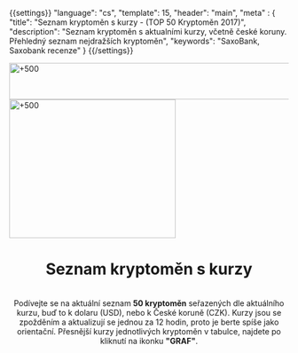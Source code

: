 {{settings}}
  "language": "cs",
  "template": 15,
  "header": "main",
  "meta" : {
    "title": "Seznam kryptoměn s kurzy - (TOP 50 Kryptoměn 2017)",
    "description": "Seznam kryptoměn s aktualními kurzy, včetně české koruny. Přehledný seznam nejdražších kryptoměn",
    "keywords": "SaxoBank, Saxobank recenze"
  }
{{/settings}}

<div class="row">
<div class="col-md-8 hidden-sm hidden-xs">
<a href="http://blog.forexsrovnavac.cz/plus500cz" target="_blank" title="+500"><img src="http://cdn.plus500.com/Media/Banners/1024x66/28447.gif?set=Cryptocurrencies_CySec" width="1135" height="66" border="0" alt="+500" /></a>
</div>
<div class="col-sm-6 col-xs-12 hidden-md hidden-lg">
 <a href="http://blog.forexsrovnavac.cz/plus500cz" target="_blank" title="+500"><img src="http://cdn.plus500.com/Media/Banners/300x250/28436.gif?set=Cryptocurrencies_CySec" width="300" height="250" border="0" alt="+500" /></a>
</div>
</div>

<center><h1>Seznam kryptoměn s kurzy</h1></center>

<br>

<center>Podívejte se na aktuální seznam <b>50 kryptoměn</b> seřazených dle aktuálního kurzu, buď to k dolaru (USD), nebo k České koruně (CZK). Kurzy jsou se zpožděním a aktualizují se jednou za 12 hodin, proto je berte spíše jako orientační. Přesnější kurzy jednotlivých kryptoměn v tabulce, najdete po kliknutí na ikonku <b>"GRAF"</b>.</center>

<br>




